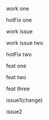 work one

hotFix one

work issue

work issue two

hotFix two

feat one

feat two

feat three

issue1(change)

issue2
